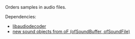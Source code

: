 Orders samples in audio files.  

Dependencies:  
- [libaudiodecoder](git://github.com/damiannz/libaudiodecoder.git)  
- [new sound objects from oF (ofSoundBuffer, ofSoundFile)](https://github.com/admsyn/openFrameworks/tree/feature-sound-objects)  




